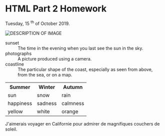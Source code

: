 <h1>HTML Part 2 Homework</h1>
<p>Tuesday, 15 <sup>th</sup> of October 2019.</p>

<p>
<img src="https://www.discoverlosangeles.com/sites/default/files/styles/hero/public/images/2019-01/Hermosa%20Beach%20Pier%20sunset.jpg?itok=9x82CPJg" alt="DESCRIPTION OF IMAGE" >
</p>

<p>
<dl>
  <dt>sunset</dt>
  <dd>The time in the evening when you last see the sun in the sky.</dd>
  <dt>photographs</dt>
  <dd>A picture produced using a camera.</dd>
  <dt>coastline</dt>
  <dd>The particular shape of the coast, especially as seen from above, from the sea, or on a map.</dd>
</dl>
</p>

<p>
<table>
  <tr><th>Summer</th><th>Winter</th><th>Autumn</th></tr>
   <tr><td>sun</td><td>snow</td><td>rain</td></tr>
   <tr><td>happiness</td><td>sadness</td><td>calmness</td></tr>
   <tr><td>yellow</td><td>white</td><td>orange</td></tr>
</table>
</p>

<p><html lang="fr">J'aimerais voyager en Californie pour admirer de magnifiques couchers de soleil.</html></p>
